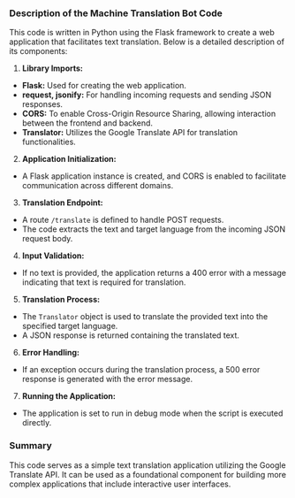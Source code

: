 ### Description of the Machine Translation Bot Code

This code is written in Python using the Flask framework to create a web application that facilitates text translation. Below is a detailed description of its components:

1. **Library Imports:**
- **Flask:** Used for creating the web application.
- **request, jsonify:** For handling incoming requests and sending JSON responses.
- **CORS:** To enable Cross-Origin Resource Sharing, allowing interaction between the frontend and backend.
- **Translator:** Utilizes the Google Translate API for translation functionalities.

2. **Application Initialization:**
- A Flask application instance is created, and CORS is enabled to facilitate communication across different domains.

3. **Translation Endpoint:**
- A route `/translate` is defined to handle POST requests.
- The code extracts the text and target language from the incoming JSON request body.

4. **Input Validation:**
- If no text is provided, the application returns a 400 error with a message indicating that text is required for translation.

5. **Translation Process:**
- The `Translator` object is used to translate the provided text into the specified target language.
- A JSON response is returned containing the translated text.

6. **Error Handling:**
- If an exception occurs during the translation process, a 500 error response is generated with the error message.

7. **Running the Application:**
- The application is set to run in debug mode when the script is executed directly.

### Summary
This code serves as a simple text translation application utilizing the Google Translate API. It can be used as a foundational component for building more complex applications that include interactive user interfaces.
